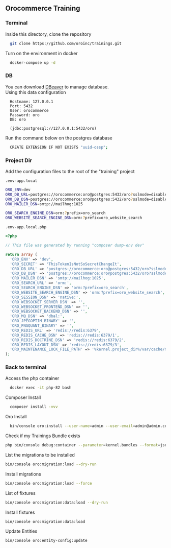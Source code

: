 
## Orocommerce Training

### Terminal
Inside this directory, clone the repository

```bash
  git clone https://github.com/oroinc/trainings.git
```

Turn on the environment in docker

```bash
  docker-compose up -d
```

### DB
You can download <a href="doc:introduction" target="https://dbeaver.io/download/">DBeaver</a> to manage database.<br>
Using this data configuration
```
  Hostname: 127.0.0.1
  Port: 5432
  User: orocommerce
  Password: oro
  DB: oro
  
  (jdbc:postgresql://127.0.0.1:5432/oro)  
```

Run the command below on the postgres database

```bash
  CREATE EXTENSION IF NOT EXISTS "uuid-ossp";
```

### Project Dir
Add the configuration files to the root of the "training" project

`.env-app.local`
```bash
ORO_ENV=dev
ORO_DB_URL=postgres://orocommerce:oro@postgres:5432/oro?sslmode=disable&charset=utf8&serverVersion=13.7
ORO_DB_DSN=postgres://orocommerce:oro@postgres:5432/oro?sslmode=disable&charset=utf8&serverVersion=13.7
ORO_MAILER_DSN=smtp://mailhog:1025

ORO_SEARCH_ENGINE_DSN=orm:?prefix=oro_search
ORO_WEBSITE_SEARCH_ENGINE_DSN=orm:?prefix=oro_website_search

```

`.env-app.local.php`
```php
<?php

// This file was generated by running "composer dump-env dev"

return array (
  'ORO_ENV' => 'dev',
  'ORO_SECRET' => 'ThisTokenIsNotSoSecretChangeIt',
  'ORO_DB_URL' => 'postgres://orocommerce:oro@postgres:5432/oro?sslmode=disable&charset=utf8&serverVersion=13.7',
  'ORO_DB_DSN' => 'postgres://orocommerce:oro@postgres:5432/oro?sslmode=disable&charset=utf8&serverVersion=13.7',
  'ORO_MAILER_DSN' => 'smtp://mailhog:1025',
  'ORO_SEARCH_URL' => 'orm:',
  'ORO_SEARCH_ENGINE_DSN' => 'orm:?prefix=oro_search',
  'ORO_WEBSITE_SEARCH_ENGINE_DSN' => 'orm:?prefix=oro_website_search',
  'ORO_SESSION_DSN' => 'native:',
  'ORO_WEBSOCKET_SERVER_DSN' => '',
  'ORO_WEBSOCKET_FRONTEND_DSN' => '',
  'ORO_WEBSOCKET_BACKEND_DSN' => '',
  'ORO_MQ_DSN' => 'dbal:',
  'ORO_JPEGOPTIM_BINARY' => '',
  'ORO_PNGQUANT_BINARY' => '',
  'ORO_REDIS_URL' => 'redis://redis:6379',
  'ORO_REDIS_CACHE_DSN' => 'redis://redis:6379/1',
  'ORO_REDIS_DOCTRINE_DSN' => 'redis://redis:6379/2',
  'ORO_REDIS_LAYOUT_DSN' => 'redis://redis:6379/3',
  'ORO_MAINTENANCE_LOCK_FILE_PATH' => '%kernel.project_dir%/var/cache/maintenance_lock',
);

```


### Back to terminal

Access the php container

```bash
  docker exec -it php-82 bash
```

Composer Install

```bash
  composer install -vvv
```

Oro Install

```bash
  bin/console oro:install --user-name=admin --user-email=admin@admin.com --application-url=http://127.0.0.1 --user-firstname=John  --user-lastname=Due --user-password=admin --organization-name=Oro --env=dev --sample-data=y --timeout=0
```

Check if my Trainings Bundle exists

```bash
php bin/console debug:container --parameter=kernel.bundles --format=json | grep Training
```

List the migrations to be installed

```bash
bin/console oro:migration:load --dry-run
```

Install migrations

```bash
bin/console oro:migration:load --force
```

List of fixtures

```bash
bin/console oro:migration:data:load --dry-run
```

Install fixtures

```bash
bin/console oro:migration:data:load
```

Update Entities

```bash
bin/console oro:entity-config:update
```
